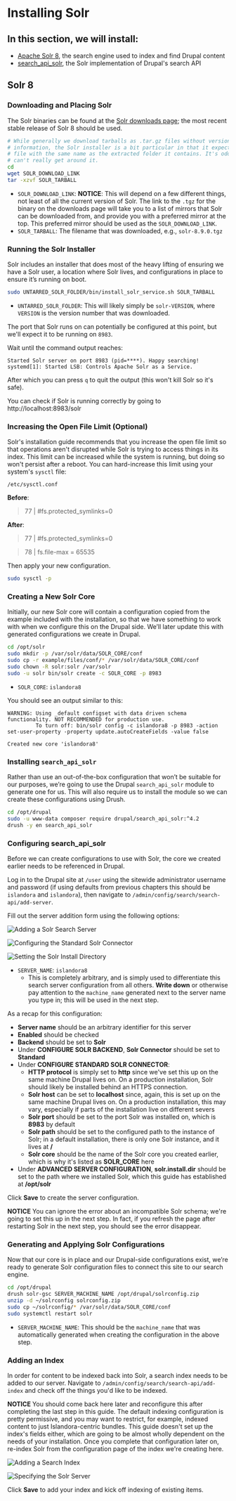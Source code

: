 # Installing Solr

## In this section, we will install:
- [Apache Solr 8](https://lucene.apache.org/solr/), the search engine used to index and find Drupal content
- [search_api_solr](https://www.drupal.org/project/search_api_solr), the Solr implementation of Drupal's search API

## Solr 8

### Downloading and Placing Solr

The Solr binaries can be found at the [Solr downloads page](https://solr.apache.org/downloads.html); the most recent stable release of Solr 8 should be used.

```bash
# While generally we download tarballs as .tar.gz files without version
# information, the Solr installer is a bit particular in that it expects a .tgz
# file with the same name as the extracted folder it contains. It's odd, and we
# can't really get around it.
cd
wget SOLR_DOWNLOAD_LINK
tar -xzvf SOLR_TARBALL
```
- `SOLR_DOWNLOAD_LINK`: **NOTICE**: This will depend on a few different things, not least of all the current version of Solr. The link to the `.tgz` for the binary on the downloads page will take you to a list of mirrors that Solr can be downloaded from, and provide you with a preferred mirror at the top. This preferred mirror should be used as the `SOLR_DOWNLOAD_LINK`.
- `SOLR_TARBALL`: The filename that was downloaded, e.g., `solr-8.9.0.tgz`

### Running the Solr Installer

Solr includes an installer that does most of the heavy lifting of ensuring we have a Solr user, a location where Solr lives, and configurations in place to ensure it’s running on boot.

```bash
sudo UNTARRED_SOLR_FOLDER/bin/install_solr_service.sh SOLR_TARBALL
```
- `UNTARRED_SOLR_FOLDER`: This will likely simply be `solr-VERSION`, where `VERSION` is the version number that was downloaded.

The port that Solr runs on can potentially be configured at this point, but we'll expect it to be running on `8983`.

Wait until the command output reaches:

```
Started Solr server on port 8983 (pid=****). Happy searching!
systemd[1]: Started LSB: Controls Apache Solr as a Service.
```

After which you can press `q` to quit the output (this won't kill Solr so it's safe).

You can check if Solr is running correctly by going to http://localhost:8983/solr


### Increasing the Open File Limit (Optional)

Solr's installation guide recommends that you increase the open file limit so that operations aren't disrupted while Solr is trying to access things in its index. This limit can be increased while the system is running, but doing so won't persist after a reboot. You can hard-increase this limit using your system's `sysctl` file:

`/etc/sysctl.conf`

**Before**:
> 77 | #fs.protected_symlinks=0

**After**:
> 77 | #fs.protected_symlinks=0

> 78 | fs.file-max = 65535

Then apply your new configuration.

```bash
sudo sysctl -p
```

### Creating a New Solr Core

Initially, our new Solr core will contain a configuration copied from the example included with the installation, so that we have something to work with when we configure this on the Drupal side. We’ll later update this with generated configurations we create in Drupal.

```bash
cd /opt/solr
sudo mkdir -p /var/solr/data/SOLR_CORE/conf
sudo cp -r example/files/conf/* /var/solr/data/SOLR_CORE/conf
sudo chown -R solr:solr /var/solr
sudo -u solr bin/solr create -c SOLR_CORE -p 8983
```
- `SOLR_CORE`: `islandora8`

You should see an output similar to this:
```
WARNING: Using _default configset with data driven schema functionality. NOT RECOMMENDED for production use.
         To turn off: bin/solr config -c islandora8 -p 8983 -action set-user-property -property update.autoCreateFields -value false

Created new core 'islandora8'
```

### Installing `search_api_solr`

Rather than use an out-of-the-box configuration that won’t be suitable for our purposes, we’re going to use the Drupal `search_api_solr` module to generate one for us. This will also require us to install the module so we can create these configurations using Drush.

```bash
cd /opt/drupal
sudo -u www-data composer require drupal/search_api_solr:^4.2
drush -y en search_api_solr
```

### Configuring search_api_solr

Before we can create configurations to use with Solr, the core we created earlier needs to be referenced in Drupal.

Log in to the Drupal site at `/user` using the sitewide administrator username and password (if using defaults from previous chapters this should be `islandora` and `islandora`), then navigate to `/admin/config/search/search-api/add-server`.

Fill out the server addition form using the following options:

![Adding a Solr Search Server](../../assets/adding_a_solr_search_server.png)

![Configuring the Standard Solr Connector](../../assets/configuring_standard_solr_connector.png)

![Setting the Solr Install Directory](../../assets/setting_the_solr_install_directory.png)

- `SERVER_NAME`: `islandora8`
    - This is completely arbitrary, and is simply used to differentiate this search server configuration from all others. **Write down** or otherwise pay attention to the `machine_name` generated next to the server name you type in; this will be used in the next step.

As a recap for this configuration:

- **Server name** should be an arbitrary identifier for this server
- **Enabled** should be checked
- **Backend** should be set to **Solr**
- Under **CONFIGURE SOLR BACKEND**, **Solr Connector** should be set to **Standard**
- Under **CONFIGURE STANDARD SOLR CONNECTOR**:
    - **HTTP protocol** is simply set to **http** since we've set this up on the same machine Drupal lives on. On a production installation, Solr should likely be installed behind an HTTPS connection.
    - **Solr host** can be set to **localhost** since, again, this is set up on the same machine Drupal lives on. On a production installation, this may vary, especially if parts of the installation live on different severs
    - **Solr port** should be set to the port Solr was installed on, which is **8983** by default
    - **Solr path** should be set to the configured path to the instance of Solr; in a default installation, there is only one Solr instance, and it lives at **/**
    - **Solr core** should be the name of the Solr core you created earlier, which is why it's listed as **SOLR_CORE** here
- Under **ADVANCED SERVER CONFIGURATION**, **solr.install.dir** should be set to the path where we installed Solr, which this guide has established at **/opt/solr**

Click **Save** to create the server configuration.

**NOTICE**
    You can ignore the error about an incompatible Solr schema; we're going to set this up in the next step. In fact, if you refresh the page after restarting Solr in the next step, you should see the error disappear.

### Generating and Applying Solr Configurations

Now that our core is in place and our Drupal-side configurations exist, we’re ready to generate Solr configuration files to connect this site to our search engine.

```bash
cd /opt/drupal
drush solr-gsc SERVER_MACHINE_NAME /opt/drupal/solrconfig.zip
unzip -d ~/solrconfig solrconfig.zip
sudo cp ~/solrconfig/* /var/solr/data/SOLR_CORE/conf
sudo systemctl restart solr
```
- `SERVER_MACHINE_NAME`: This should be the `machine_name` that was automatically generated when creating the configuration in the above step.

### Adding an Index

In order for content to be indexed back into Solr, a search index needs to be added to our server. Navigate to `/admin/config/search/search-api/add-index` and check off the things you'd like to be indexed.

**NOTICE**
    You should come back here later and reconfigure this after completing the last step in this guide. The default indexing configuration is pretty permissive, and you may want to restrict, for example, indexed content to just Islandora-centric bundles. This guide doesn't set up the index's fields either, which are going to be almost wholly dependent on the needs of your installation. Once you complete that configuration later on, re-index Solr from the configuration page of the index we're creating here.

![Adding a Search Index](../../assets/adding_a_search_index.png)

![Specifying the Solr Server](../../assets/specifying_the_solr_server.png)

Click **Save** to add your index and kick off indexing of existing items.
